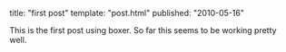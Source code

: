 title: "first post"
template: "post.html"
published: "2010-05-16"

This is the first post using boxer. So far this seems to be working pretty well.
